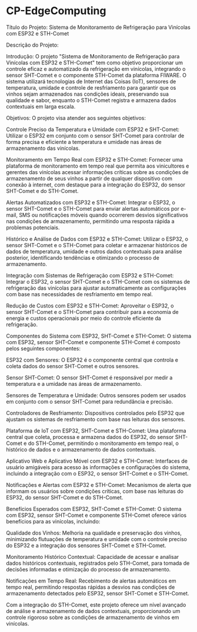 # CP-EdgeComputing

Título do Projeto: Sistema de Monitoramento de Refrigeração para Vinícolas com ESP32 e STH-Comet

Descrição do Projeto:

Introdução:
O projeto "Sistema de Monitoramento de Refrigeração para Vinícolas com ESP32 e STH-Comet" tem como objetivo proporcionar um controle eficaz e automatizado da refrigeração em vinícolas, integrando o sensor SHT-Comet e o componente STH-Comet da plataforma FIWARE. O sistema utilizará tecnologias de Internet das Coisas (IoT), sensores de temperatura, umidade e controle de resfriamento para garantir que os vinhos sejam armazenados nas condições ideais, preservando sua qualidade e sabor, enquanto o STH-Comet registra e armazena dados contextuais em larga escala.

Objetivos:
O projeto visa atender aos seguintes objetivos:

Controle Preciso da Temperatura e Umidade com ESP32 e SHT-Comet: Utilizar o ESP32 em conjunto com o sensor SHT-Comet para controlar de forma precisa e eficiente a temperatura e umidade nas áreas de armazenamento das vinícolas.

Monitoramento em Tempo Real com ESP32 e STH-Comet: Fornecer uma plataforma de monitoramento em tempo real que permita aos vinicultores e gerentes das vinícolas acessar informações críticas sobre as condições de armazenamento de seus vinhos a partir de qualquer dispositivo com conexão à internet, com destaque para a integração do ESP32, do sensor SHT-Comet e do STH-Comet.

Alertas Automatizados com ESP32 e STH-Comet: Integrar o ESP32, o sensor SHT-Comet e o STH-Comet para enviar alertas automáticos por e-mail, SMS ou notificações móveis quando ocorrerem desvios significativos nas condições de armazenamento, permitindo uma resposta rápida a problemas potenciais.

Histórico e Análise de Dados com ESP32 e STH-Comet: Utilizar o ESP32, o sensor SHT-Comet e o STH-Comet para coletar e armazenar históricos de dados de temperatura, umidade e outros dados contextuais para análise posterior, identificando tendências e otimizando o processo de armazenamento.

Integração com Sistemas de Refrigeração com ESP32 e STH-Comet: Integrar o ESP32, o sensor SHT-Comet e o STH-Comet com os sistemas de refrigeração das vinícolas para ajustar automaticamente as configurações com base nas necessidades de resfriamento em tempo real.

Redução de Custos com ESP32 e STH-Comet: Aproveitar o ESP32, o sensor SHT-Comet e o STH-Comet para contribuir para a economia de energia e custos operacionais por meio do controle eficiente da refrigeração.

Componentes do Sistema com ESP32, SHT-Comet e STH-Comet:
O sistema com ESP32, sensor SHT-Comet e componente STH-Comet é composto pelos seguintes componentes:

ESP32 com Sensores: O ESP32 é o componente central que controla e coleta dados do sensor SHT-Comet e outros sensores.

Sensor SHT-Comet: O sensor SHT-Comet é responsável por medir a temperatura e a umidade nas áreas de armazenamento.

Sensores de Temperatura e Umidade: Outros sensores podem ser usados em conjunto com o sensor SHT-Comet para redundância e precisão.

Controladores de Resfriamento: Dispositivos controlados pelo ESP32 que ajustam os sistemas de resfriamento com base nas leituras dos sensores.

Plataforma de IoT com ESP32, SHT-Comet e STH-Comet: Uma plataforma central que coleta, processa e armazena dados do ESP32, do sensor SHT-Comet e do STH-Comet, permitindo o monitoramento em tempo real, o histórico de dados e o armazenamento de dados contextuais.

Aplicativo Web e Aplicativo Móvel com ESP32 e STH-Comet: Interfaces de usuário amigáveis para acesso às informações e configurações do sistema, incluindo a integração com o ESP32, o sensor SHT-Comet e o STH-Comet.

Notificações e Alertas com ESP32 e STH-Comet: Mecanismos de alerta que informam os usuários sobre condições críticas, com base nas leituras do ESP32, do sensor SHT-Comet e do STH-Comet.

Benefícios Esperados com ESP32, SHT-Comet e STH-Comet:
O sistema com ESP32, sensor SHT-Comet e componente STH-Comet oferece vários benefícios para as vinícolas, incluindo:

Qualidade dos Vinhos: Melhoria na qualidade e preservação dos vinhos, minimizando flutuações de temperatura e umidade com o controle preciso do ESP32 e a integração dos sensores SHT-Comet e STH-Comet.

Monitoramento Histórico Contextual: Capacidade de acessar e analisar dados históricos contextuais, registrados pelo STH-Comet, para tomada de decisões informadas e otimização do processo de armazenamento.

Notificações em Tempo Real: Recebimento de alertas automáticos em tempo real, permitindo respostas rápidas a desvios nas condições de armazenamento detectados pelo ESP32, sensor SHT-Comet e STH-Comet.

Com a integração do STH-Comet, este projeto oferece um nível avançado de análise e armazenamento de dados contextuais, proporcionando um controle rigoroso sobre as condições de armazenamento de vinhos em vinícolas.